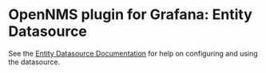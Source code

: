 # OpenNMS plugin for Grafana: Entity Datasource

See the [Entity Datasource Documentation](https://docs.opennms.com/grafana-plugin/latest/datasources/entity_datasource.html) for help on configuring and using the datasource.